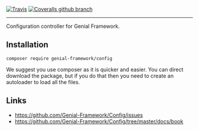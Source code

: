 [![Travis](https://img.shields.io/travis/Genial-Framework/Config.svg?style=flat-square)](https://travis-ci.org/Genial-Framework/Config) [![Coveralls github branch](https://img.shields.io/coveralls/github/Genial-Framework/Config/master.svg?style=flat-square)](https://coveralls.io/github/Genial-Framework/Config?branch=master)

-------
Configuration controller for Genial Framework.

## Installation
```
composer require genial-framework/config
```

We suggest you use composer as it is quicker and easier. You can direct download the package, but if you do that then you need to create an autoloader to load all the files.

## Links
- https://github.com/Genial-Framework/Config/issues
- https://github.com/Genial-Framework/Config/tree/master/docs/book
